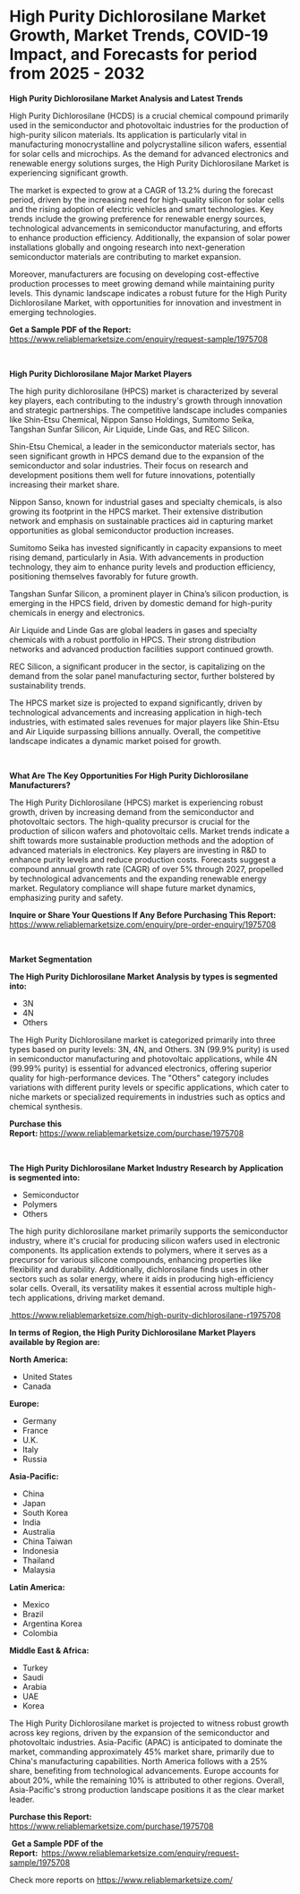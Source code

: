 <p><h1>High Purity Dichlorosilane Market Growth, Market Trends, COVID-19 Impact, and Forecasts for period from 2025 - 2032</h1></p><p><strong>High Purity Dichlorosilane Market Analysis and Latest Trends</strong></p>
<p><p>High Purity Dichlorosilane (HCDS) is a crucial chemical compound primarily used in the semiconductor and photovoltaic industries for the production of high-purity silicon materials. Its application is particularly vital in manufacturing monocrystalline and polycrystalline silicon wafers, essential for solar cells and microchips. As the demand for advanced electronics and renewable energy solutions surges, the High Purity Dichlorosilane Market is experiencing significant growth.</p><p>The market is expected to grow at a CAGR of 13.2% during the forecast period, driven by the increasing need for high-quality silicon for solar cells and the rising adoption of electric vehicles and smart technologies. Key trends include the growing preference for renewable energy sources, technological advancements in semiconductor manufacturing, and efforts to enhance production efficiency. Additionally, the expansion of solar power installations globally and ongoing research into next-generation semiconductor materials are contributing to market expansion.</p><p>Moreover, manufacturers are focusing on developing cost-effective production processes to meet growing demand while maintaining purity levels. This dynamic landscape indicates a robust future for the High Purity Dichlorosilane Market, with opportunities for innovation and investment in emerging technologies.</p></p>
<p><strong>Get a Sample PDF of the Report:&nbsp;</strong> <a href="https://www.reliablemarketsize.com/enquiry/request-sample/1975708?utm_campaign=3456&utm_medium=2&utm_source=Github&utm_content=ia&utm_term=03042025&utm_id=high-purity-dichlorosilane">https://www.reliablemarketsize.com/enquiry/request-sample/1975708</a></p>
<p>&nbsp;</p>
<p><strong>High Purity Dichlorosilane Major Market Players</strong></p>
<p><p>The high purity dichlorosilane (HPCS) market is characterized by several key players, each contributing to the industry's growth through innovation and strategic partnerships. The competitive landscape includes companies like Shin-Etsu Chemical, Nippon Sanso Holdings, Sumitomo Seika, Tangshan Sunfar Silicon, Air Liquide, Linde Gas, and REC Silicon.</p><p>Shin-Etsu Chemical, a leader in the semiconductor materials sector, has seen significant growth in HPCS demand due to the expansion of the semiconductor and solar industries. Their focus on research and development positions them well for future innovations, potentially increasing their market share.</p><p>Nippon Sanso, known for industrial gases and specialty chemicals, is also growing its footprint in the HPCS market. Their extensive distribution network and emphasis on sustainable practices aid in capturing market opportunities as global semiconductor production increases.</p><p>Sumitomo Seika has invested significantly in capacity expansions to meet rising demand, particularly in Asia. With advancements in production technology, they aim to enhance purity levels and production efficiency, positioning themselves favorably for future growth.</p><p>Tangshan Sunfar Silicon, a prominent player in China’s silicon production, is emerging in the HPCS field, driven by domestic demand for high-purity chemicals in energy and electronics.</p><p>Air Liquide and Linde Gas are global leaders in gases and specialty chemicals with a robust portfolio in HPCS. Their strong distribution networks and advanced production facilities support continued growth.</p><p>REC Silicon, a significant producer in the sector, is capitalizing on the demand from the solar panel manufacturing sector, further bolstered by sustainability trends.</p><p>The HPCS market size is projected to expand significantly, driven by technological advancements and increasing application in high-tech industries, with estimated sales revenues for major players like Shin-Etsu and Air Liquide surpassing billions annually. Overall, the competitive landscape indicates a dynamic market poised for growth.</p></p>
<p>&nbsp;</p>
<p><strong>What Are The Key Opportunities For High Purity Dichlorosilane Manufacturers?</strong></p>
<p><p>The High Purity Dichlorosilane (HPCS) market is experiencing robust growth, driven by increasing demand from the semiconductor and photovoltaic sectors. The high-quality precursor is crucial for the production of silicon wafers and photovoltaic cells. Market trends indicate a shift towards more sustainable production methods and the adoption of advanced materials in electronics. Key players are investing in R&D to enhance purity levels and reduce production costs. Forecasts suggest a compound annual growth rate (CAGR) of over 5% through 2027, propelled by technological advancements and the expanding renewable energy market. Regulatory compliance will shape future market dynamics, emphasizing purity and safety.</p></p>
<p><strong>Inquire or Share Your Questions If Any Before Purchasing This Report:</strong> <a href="https://www.reliablemarketsize.com/enquiry/pre-order-enquiry/1975708?utm_campaign=3456&utm_medium=2&utm_source=Github&utm_content=ia&utm_term=03042025&utm_id=high-purity-dichlorosilane">https://www.reliablemarketsize.com/enquiry/pre-order-enquiry/1975708</a></p>
<p>&nbsp;</p>
<p><strong>Market Segmentation</strong></p>
<p><strong>The High Purity Dichlorosilane Market Analysis by types is segmented into:</strong></p>
<p><ul><li>3N</li><li>4N</li><li>Others</li></ul></p>
<p><p>The High Purity Dichlorosilane market is categorized primarily into three types based on purity levels: 3N, 4N, and Others. 3N (99.9% purity) is used in semiconductor manufacturing and photovoltaic applications, while 4N (99.99% purity) is essential for advanced electronics, offering superior quality for high-performance devices. The "Others" category includes variations with different purity levels or specific applications, which cater to niche markets or specialized requirements in industries such as optics and chemical synthesis.</p></p>
<p><strong>Purchase this Report:&nbsp;</strong><a href="https://www.reliablemarketsize.com/purchase/1975708?utm_campaign=3456&utm_medium=2&utm_source=Github&utm_content=ia&utm_term=03042025&utm_id=high-purity-dichlorosilane">https://www.reliablemarketsize.com/purchase/1975708</a></p>
<p>&nbsp;</p>
<p><strong>The High Purity Dichlorosilane Market Industry Research by Application is segmented into:</strong></p>
<p><ul><li>Semiconductor</li><li>Polymers</li><li>Others</li></ul></p>
<p><p>The high purity dichlorosilane market primarily supports the semiconductor industry, where it's crucial for producing silicon wafers used in electronic components. Its application extends to polymers, where it serves as a precursor for various silicone compounds, enhancing properties like flexibility and durability. Additionally, dichlorosilane finds uses in other sectors such as solar energy, where it aids in producing high-efficiency solar cells. Overall, its versatility makes it essential across multiple high-tech applications, driving market demand.</p></p>
<p><a href="https://www.reliablemarketsize.com/high-purity-dichlorosilane-r1975708?utm_campaign=3456&utm_medium=2&utm_source=Github&utm_content=ia&utm_term=03042025&utm_id=high-purity-dichlorosilane">&nbsp;https://www.reliablemarketsize.com/high-purity-dichlorosilane-r1975708</a></p>
<p><strong>In terms of Region, the High Purity Dichlorosilane Market Players available by Region are:</strong></p>
<p>
    <p> <strong> North America: </strong>
        <ul>
            <li>United States</li>
            <li>Canada</li>
        </ul>
        </p> 
    <p> <strong> Europe: </strong>
        <ul>
            <li>Germany</li>
            <li>France</li>
            <li>U.K.</li>
            <li>Italy</li>
            <li>Russia</li>
        </ul>
        </p> 
    <p> <strong> Asia-Pacific: </strong>
        <ul>
            <li>China</li>
            <li>Japan</li>
            <li>South Korea</li>
            <li>India</li>
            <li>Australia</li>
            <li>China Taiwan</li>
            <li>Indonesia</li>
            <li>Thailand</li>
            <li>Malaysia</li>
        </ul>
        </p> 
    <p> <strong> Latin America: </strong>
        <ul>
            <li>Mexico</li>
            <li>Brazil</li>
            <li>Argentina Korea</li>
            <li>Colombia</li>
        </ul>
        </p> 
    <p> <strong> Middle East & Africa: </strong>
        <ul>
            <li>Turkey</li>
            <li>Saudi</li>
            <li>Arabia</li>
            <li>UAE</li>
            <li>Korea</li>
        </ul>
    </p>
    </p>
<p><p>The High Purity Dichlorosilane market is projected to witness robust growth across key regions, driven by the expansion of the semiconductor and photovoltaic industries. Asia-Pacific (APAC) is anticipated to dominate the market, commanding approximately 45% market share, primarily due to China's manufacturing capabilities. North America follows with a 25% share, benefiting from technological advancements. Europe accounts for about 20%, while the remaining 10% is attributed to other regions. Overall, Asia-Pacific's strong production landscape positions it as the clear market leader.</p></p>
<p><strong>Purchase this Report: </strong><a href="https://www.reliablemarketsize.com/purchase/1975708?utm_campaign=3456&utm_medium=2&utm_source=Github&utm_content=ia&utm_term=03042025&utm_id=high-purity-dichlorosilane">https://www.reliablemarketsize.com/purchase/1975708</a></p>
<p>&nbsp;<strong>Get a Sample PDF of the Report:&nbsp;&nbsp;</strong><a href="https://www.reliablemarketsize.com/enquiry/request-sample/1975708?utm_campaign=3456&utm_medium=2&utm_source=Github&utm_content=ia&utm_term=03042025&utm_id=high-purity-dichlorosilane">https://www.reliablemarketsize.com/enquiry/request-sample/1975708</a></p>
<p><strong></strong></p>
<p>Check more reports on <a href="https://www.reliablemarketsize.com/?utm_campaign=3456&utm_medium=2&utm_source=Github&utm_content=ia&utm_term=03042025&utm_id=high-purity-dichlorosilane">https://www.reliablemarketsize.com/</a></p>